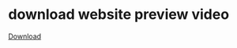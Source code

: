 # download website preview video
[Download](https://github.com/ddatunashvili/Vue_conspect/raw/master/result%20video.webm)